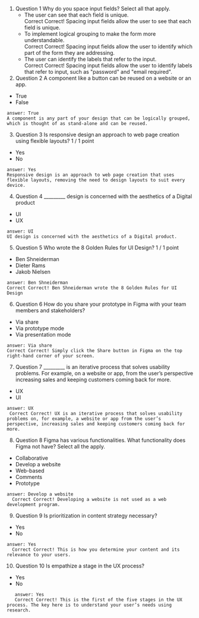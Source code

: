 1. Question 1 Why do you space input fields? Select all that apply.   
    - The user can see that each field is unique.   
    Correct Correct! Spacing input fields allow the user to see that each field is unique.    
    - To implement logical grouping to make the form more understandable.    
    Correct Correct! Spacing input fields allow the user to identify which part of the form they are addressing.    
    - The user can identify the labels that refer to the input.  
    Correct Correct! Spacing input fields allow the user to identify labels that refer to input, such as "password" and "email required".    
2. Question 2 A component like a button can be reused on a website or an app.   
 - True    
 - False  
 ```
 answer: True
 A component is any part of your design that can be logically grouped, which is thought of as stand-alone and can be reused.   
 ```
3. Question 3  Is responsive design an approach to web page creation using flexible layouts? 
 1 / 1 point  
 - Yes  
 - No 
 ```
 answer: Yes
 Responsive design is an approach to web page creation that uses flexible layouts, removing the need to design layouts to suit every device.

 ```
   
4. Question 4 _________ design is concerned with the aesthetics of a Digital product   
 - UI  
 - UX
 ```
 answer: UI
 UI design is concerned with the aesthetics of a Digital product.
 ``` 
 
5. Question 5 Who wrote the 8 Golden Rules for UI Design?   1 / 1 point 
 - Ben Shneiderman   
 - Dieter Rams   
 - Jakob Nielsen 
 ```
 answer: Ben Shneiderman
 Correct Correct! Ben Shneiderman wrote the 8 Golden Rules for UI Design
 ```  
6. Question 6 How do you share your prototype in Figma with your team members and stakeholders?   
 -  Via share   
 - Via prototype mode   
 - Via presentation mode   
 ```
 answer: Via share
 Correct Correct! Simply click the Share button in Figma on the top right-hand corner of your screen.  
 ```
7. Question 7 _________ is an iterative process that solves usability problems. For example, on a website or app, from the user’s perspective increasing sales and keeping customers coming back for more.  
 - UX   
 - UI   
 ```
 answer: UX
  Correct Correct! UX is an iterative process that solves usability problems on, for example, a website or app from the user’s perspective, increasing sales and keeping customers coming back for more. 
 ```
  
8. Question 8 Figma has various functionalities. What functionality does Figma not have? Select all the apply.   
 - Collaborative  
 -  Develop a website   
 - Web-based   
 - Comments   
 - Prototype  
 ```
 answer: Develop a website
   Correct Correct! Developing a website is not used as a web development program. 
 ```
 
9. Question 9 Is prioritization in content strategy necessary?  
 - Yes    
 - No  
 ```
 answer: Yes
   Correct Correct! This is how you determine your content and its relevance to your users.   
 ```
10. Question 10 Is empathize a stage in the UX process? 
 - Yes   
 - No  
 
 ```
    answer: Yes
    Correct Correct! This is the first of the five stages in the UX process. The key here is to understand your user’s needs using research.
 ```

